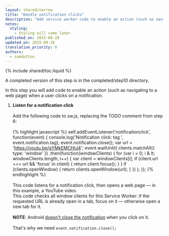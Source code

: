 ```yaml
---
layout: shared/narrow
title: "Handle notification clicks"
description: "Add service worker code to enable an action (such as navigating to a web page) when a user clicks on a notification."
notes:
  styling:
    - Styling will come later
published_on: 2015-09-28
updated_on: 2015-09-28
translation_priority: 0
authors:
  - samdutton
---
```


{% include shared/toc.liquid %}

A completed version of this step is in the completed/step10 directory.

In this step you will add code to enable an action (such as navigating to a web page) when a user clicks on a notification.

1. **Listen for a notification click**<br>
   <br>
   Add the following code to _sw.js_, replacing the _TODO_ comment from step
   6:<br>
   <br>
   {% highlight javascript %}
   self.addEventListener('notificationclick', function(event) {
     console.log('Notification click: tag ', event.notification.tag);
     event.notification.close();
     var url = 'https://youtu.be/gYMkEMCHtJ4';
     event.waitUntil(
       clients.matchAll({
         type: 'window'
       })
       .then(function(windowClients) {
         for (var i = 0; i & lt; windowClients.length; i++) {
           var client = windowClients[i];
           if (client.url === url && 'focus' in client) {
             return client.focus();
           }
         }
         if (clients.openWindow) {
           return clients.openWindow(url);
         }
       })
     );
   });
   {% endhighlight %}<br>
   <br>
   This code listens for a notification click, then opens a web page — in this example, a YouTube video.
   <br>
   This code checks all window clients for this Service Worker: if the requested URL is already open in a tab, focus on it — otherwise open a new tab for it.<br>
   <br>
   **NOTE**: Android [doesn't close the notification](http://crbug.com/463146) when you click on it.<br>
   <br>
   That's why we need `event.notification.close();`
